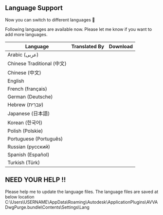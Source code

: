 ---
---
## Language Support
Now you can switch to different languages :tada:

Following languages are available now. Please let me know if you want to add more languages.

| Language | Translated By | Download       |
|----------|---------------|----------      |
|Arabic (عربى)              |               |
|Chinese Traditional  (中文)|               |
|Chinese (中文)|                            |
|English|                                   |
|French (français)|                         |
|German (Deutsche)|                         |
|Hebrew (עִברִית)|                            |
|Japanese (日本語)||
|Korean (한국어)||
|Polish (Polskie)||
|Portuguese (Português)||
|Russian (русский)||
|Spanish (Español)||
|Turkish (Türk)||

## NEED YOUR HELP !!

Please help me to update the language files.
The language files are saved at below location
C:\Users\USERNAME\AppData\Roaming\Autodesk\ApplicationPlugins\AVVADwgPurge.bundle\Contents\Settings\Lang